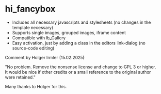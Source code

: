 # hi_fancybox


- Includes all necessary javascripts and stylesheets (no changes in the template necessary)
- Supports single images, grouped images, iframe content
- Compatible with lb_Gallery
- Easy activation, just by adding a class in the editors link-dialog (no source-code editing)

Comment by Holger Irmler (15.02.2025)

"No problem. Remove the nonsense license and change to GPL 3 or higher.
It would be nice if other credits or a small reference to the original author were retained."

Many thanks to Holger for this.
